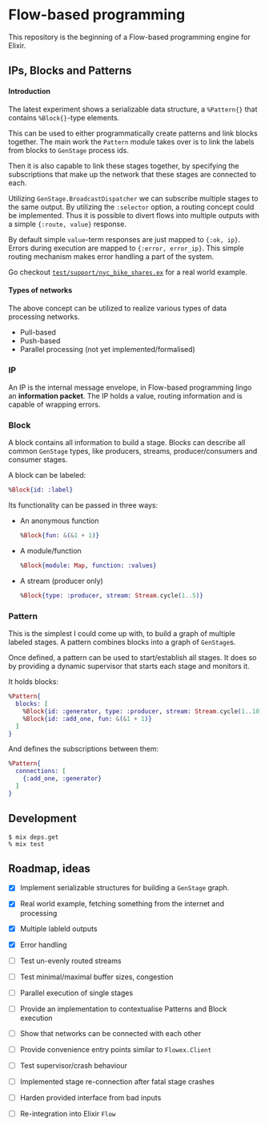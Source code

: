 # Flow-based programming

This repository is the beginning of a Flow-based programming engine for Elixir.

## IPs, Blocks and Patterns

#### Introduction

The latest experiment shows a serializable data structure, a `%Pattern{}` that contains
`%Block{}`-type elements.

This can be used to either programmatically create patterns and link blocks together.
The main work the `Pattern` module takes over is to link the labels from blocks to `GenStage` process ids.

Then it is also capable to link these stages together, by specifying the subscriptions that make up
the network that these stages are connected to each.

Utilizing `GenStage.BroadcastDispatcher` we can subscribe multiple stages to the same output.
By utilizing the `:selector` option, a routing concept could be implemented.
Thus it is possible to divert flows into multiple outputs with a simple `{:route, value}` response.

By default simple `value`-term responses are just mapped to `{:ok, ip}`. Errors during execution
are mapped to `{:error, error_ip}`. This simple routing mechanism makes error handling a part of the system.

Go checkout [`test/support/nyc_bike_shares.ex`](https://github.com/suitepad-gmbh/it3_playground/blob/master/test/support/nyc_bike_shares.ex) for a real world example.

#### Types of networks

The above concept can be utilized to realize various types of data processing networks.

* Pull-based
* Push-based
* Parallel processing (not yet implemented/formalised)


### IP

An IP is the internal message envelope, in Flow-based programming lingo an **information packet**.
The IP holds a value, routing information and is capable of wrapping errors.

### Block

A block contains all information to build a stage.
Blocks can describe all common `GenStage` types, like producers, streams,
producer/consumers and consumer stages.

A block can be labeled:

```elixir
%Block{id: :label}
```

Its functionality can be passed in three ways:

* An anonymous function

  ```elixir
  %Block{fun: &(&1 + 1)}
  ```

* A module/function

  ```elixir
  %Block{module: Map, function: :values}
  ```

* A stream (producer only)

  ```elixir
  %Block{type: :producer, stream: Stream.cycle(1..5)}
  ```

### Pattern

This is the simplest I could come up with, to build a graph of multiple labeled stages.
A pattern combines blocks into a graph of `GenStage`s.

Once defined, a pattern can be used to start/establish all stages.
It does so by providing a dynamic supervisor that starts each stage and monitors it.

It holds blocks:

```elixir
%Pattern{
  blocks: [
    %Block{id: :generator, type: :producer, stream: Stream.cycle(1..10)},
    %Block{id: :add_one, fun: &(&1 + 1)}
  ]
}
```

And defines the subscriptions between them:

```elixir
%Pattern{
  connections: [
    {:add_one, :generator}
  ]
}
```

## Development

```console
$ mix deps.get
% mix test
```

## Roadmap, ideas

- [x] Implement serializable structures for building a `GenStage` graph.
- [x] Real world example, fetching something from the internet and processing
- [x] Multiple lableld outputs
- [x] Error handling
- [ ] Test un-evenly routed streams
- [ ] Test minimal/maximal buffer sizes, congestion
- [ ] Parallel execution of single stages
- [ ] Provide an implementation to contextualise Patterns and Block execution
- [ ] Show that networks can be connected with each other
- [ ] Provide convenience entry points similar to `Flowex.Client`
- [ ] Test supervisor/crash behaviour
- [ ] Implemented stage re-connection after fatal stage crashes
- [ ] Harden provided interface from bad inputs
- [ ] Re-integration into Elixir `Flow`


